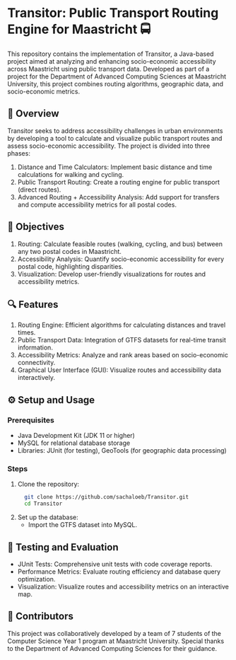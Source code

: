 # Transitor: Public Transport Routing Engine for Maastricht 🚍
This repository contains the implementation of Transitor, a Java-based project aimed at analyzing and enhancing socio-economic accessibility across Maastricht using public transport data. Developed as part of a project for the Department of Advanced Computing Sciences at Maastricht University, this project combines routing algorithms, geographic data, and socio-economic metrics.

## 📖 Overview
Transitor seeks to address accessibility challenges in urban environments by developing a tool to calculate and visualize public transport routes and assess socio-economic accessibility. The project is divided into three phases:

1. Distance and Time Calculators: Implement basic distance and time calculations for walking and cycling.
2. Public Transport Routing: Create a routing engine for public transport (direct routes).
3. Advanced Routing + Accessibility Analysis: Add support for transfers and compute accessibility metrics for all postal codes.

## 🎯 Objectives
1. Routing: Calculate feasible routes (walking, cycling, and bus) between any two postal codes in Maastricht.
2. Accessibility Analysis: Quantify socio-economic accessibility for every postal code, highlighting disparities.
3. Visualization: Develop user-friendly visualizations for routes and accessibility metrics.

## 🔍 Features
1. Routing Engine: Efficient algorithms for calculating distances and travel times.
2. Public Transport Data: Integration of GTFS datasets for real-time transit information.
3. Accessibility Metrics: Analyze and rank areas based on socio-economic connectivity.
4. Graphical User Interface (GUI): Visualize routes and accessibility data interactively.

## ⚙️ Setup and Usage
### Prerequisites
- Java Development Kit (JDK 11 or higher)
- MySQL for relational database storage
- Libraries: JUnit (for testing), GeoTools (for geographic data processing)
### Steps
1. Clone the repository:
   ```bash
     git clone https://github.com/sachaloeb/Transitor.git
     cd Transitor
   ```
2. Set up the database:
   - Import the GTFS dataset into MySQL.

## 🧪 Testing and Evaluation
- JUnit Tests: Comprehensive unit tests with code coverage reports.
- Performance Metrics: Evaluate routing efficiency and database query optimization.
- Visualization: Visualize routes and accessibility metrics on an interactive map.

## 🤝 Contributors
This project was collaboratively developed by a team of 7 students of the Computer Science Year 1 program at Maastricht University. Special thanks to the Department of Advanced Computing Sciences for their guidance.
